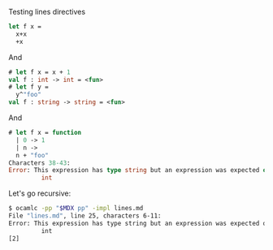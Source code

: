 Testing lines directives

```ocaml
let f x =
  x+x
  +x
```

And

```ocaml
# let f x = x + 1
val f : int -> int = <fun>
# let f y =
  y^"foo"
val f : string -> string = <fun>
```

And

```ocaml
# let f x = function
  | 0 -> 1
  | n ->
  n + "foo"
Characters 38-43:
Error: This expression has type string but an expression was expected of type
         int
```

Let's go recursive:

```sh
$ ocamlc -pp "$MDX pp" -impl lines.md
File "lines.md", line 25, characters 6-11:
Error: This expression has type string but an expression was expected of type
         int
[2]
```
